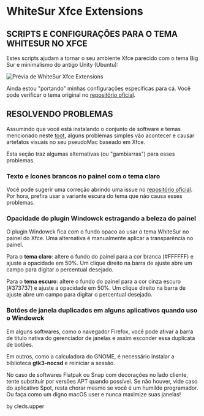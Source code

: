 # WhiteSur Xfce Extensions

## SCRIPTS E CONFIGURAÇÕES PARA O TEMA WHITESUR NO XFCE

Estes scripts ajudam a tornar o seu ambiente Xfce parecido com o tema Big Sur e minimalismo do antigo Unity (Ubuntu):

![Prévia de WhiteSur Xfce Extensions](https://cdn.mastodon.technology/media_attachments/files/106/671/101/963/689/471/original/51c3f8958cc6d257.png "Captura de tela do ambiente Xfce")

Ainda estou "portando" minhas configurações específicas para cá. Você pode verificar o tema original no [repositório oficial][1].


## RESOLVENDO PROBLEMAS

Assumindo que você está instalando o conjunto de software e temas mencionado neste [toot](https://mastodon.technology/@cledson_cavalcanti/106671133699093784), alguns problemas simples vão acontecer e causar artefatos visuais no seu pseudoMac baseado em Xfce.

Esta seção traz algumas alternativas (ou "gambiarras") para esses problemas.

### Texto e ícones brancos no painel com o tema claro

Você pode sugerir uma correção abrindo uma issue no [repositório oficial][1]. Por hora, prefira usar a variante escura do tema que não causa esses problemas.

### Opacidade do plugin Windowck estragando a beleza do painel

O plugin Windowck fica com o fundo opaco ao usar o tema WhiteSur no painel do Xfce. Uma alternativa é manualmente aplicar a transparência no painel.

Para o **tema claro**: altere o fundo do painel para a cor branca (\#FFFFFF) e ajuste a opacidade em 50%. Um clique direito na barra de ajuste abre um campo para digitar o percentual desejado.

Para o **tema escuro**: altere o fundo do painel para a cor cinza escuro (\#373737) e ajuste a opacidade em 50%. Um clique direito na barra de ajuste abre um campo para digitar o percentual desejado.

### Botões de janela duplicados em alguns aplicativos quando uso o Windowck

Em alguns softwares, como o navegador Firefox, você pode ativar a barra de título nativa do gerenciador de janelas e assim esconder essa duplicata de botões.

Em outros, como a calculadora do GNOME, é necessário instalar a biblioteca **gtk3-nocsd** e reiniciar a sessão.

No caso de softwares Flatpak ou Snap com decorações no lado cliente, tente substituir por versões APT quando possível. Se não houver, vide caso do aplicativo Spot, resta chorar mesmo se você é um humilde programador. Ou faça como um digno macOS user e nunca maximize suas janelas!

by cleds.upper

[1]: https://github.com/vinceliuice/WhiteSur-gtk-theme/
